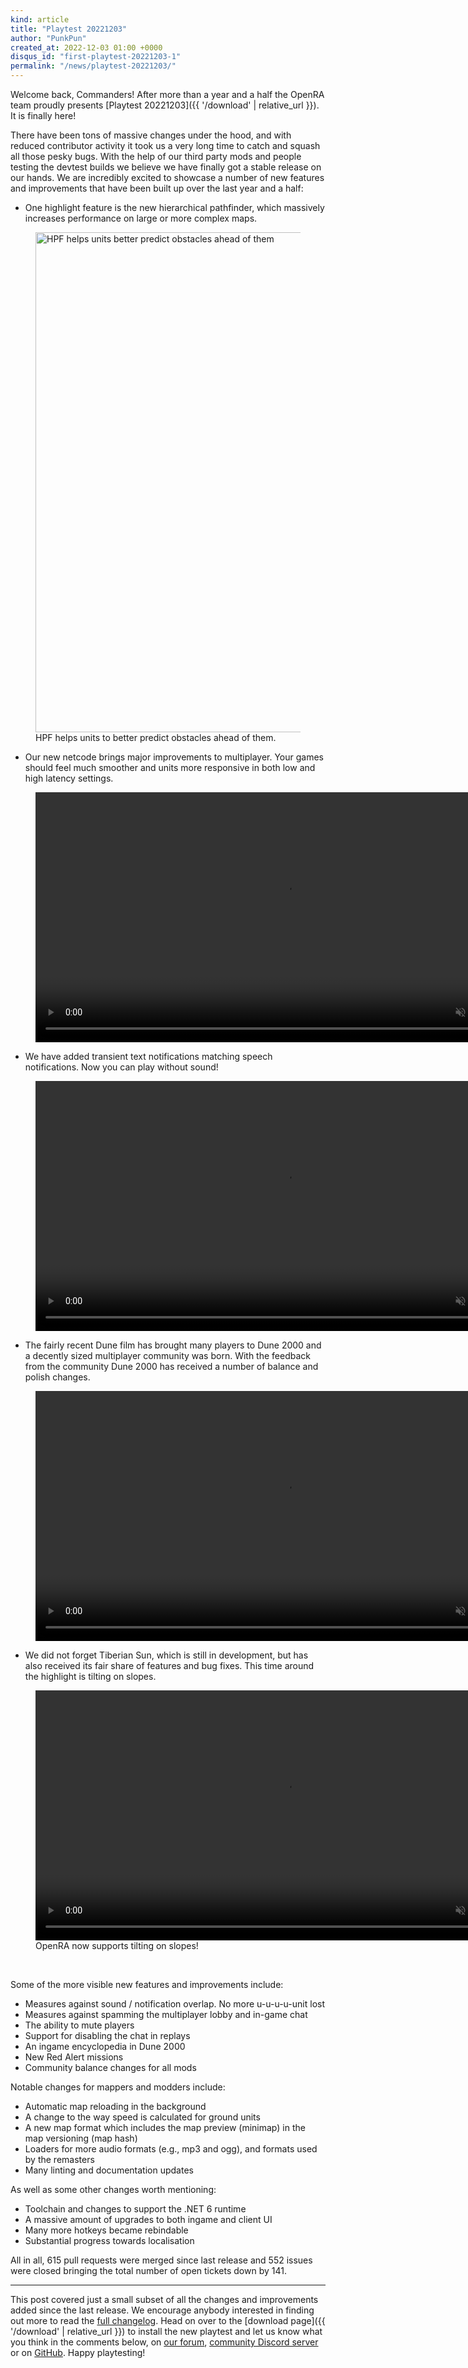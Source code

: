 ```yaml
---
kind: article
title: "Playtest 20221203"
author: "PunkPun"
created_at: 2022-12-03 01:00 +0000
disqus_id: "first-playtest-20221203-1"
permalink: "/news/playtest-20221203/"
---
```


Welcome back, Commanders! After more than a year and a half the OpenRA team proudly presents [Playtest 20221203]({{ '/download' | relative_url }}). It is finally here!

There have been tons of massive changes under the hood, and with reduced contributor activity it took us a very long time to catch and squash all those pesky bugs. With the help of our third party mods and people testing the devtest builds we believe we have finally got a stable release on our hands. We are incredibly excited to showcase a number of new features and improvements that have been built up over the last year and a half:

* One highlight feature is the new hierarchical pathfinder, which massively increases performance on large or more complex maps.

<figure>
  <img src="{{ '/images/news/20221203-hpf.png' | relative_url }}" style="width: 800px" alt="HPF helps units better predict obstacles ahead of them" />
  <figcaption>HPF helps units to better predict obstacles ahead of them.</figcaption>
</figure>

<p></p>

* Our new netcode brings major improvements to multiplayer. Your games should feel much smoother and units more responsive in both low and high latency settings.

<figure>
  <video width="800" autoplay loop muted>
    <source src="{{ '/images/news/20221203-td.mp4' | relative_url }}" type="video/mp4">
    <source src="{{ '/images/news/20221203-td.ogv' | relative_url }}" type="video/ogg">
    <img src="{{ '/images/news/20221203-td.png' | relative_url }}" width="800" />
  </video>
</figure>

* We have added transient text notifications matching speech notifications. Now you can play without sound!

<figure>
  <video width="800" autoplay loop muted>
    <source src="{{ '/images/news/20221203-transient.mp4' | relative_url }}" type="video/mp4">
    <source src="{{ '/images/news/20221203-transient.ogv' | relative_url }}" type="video/ogg">
    <img src="{{ '/images/news/20221203-transient.png' | relative_url }}" width="800" />
  </video>
</figure>

* The fairly recent Dune film has brought many players to Dune 2000 and a decently sized multiplayer community was born. With the feedback from the community Dune 2000 has received a number of balance and polish changes.

<figure>
  <video width="800" autoplay loop muted>
    <source src="{{ '/images/news/20221203-dune.mp4' | relative_url }}" type="video/mp4">
    <source src="{{ '/images/news/20221203-dune.ogv' | relative_url }}" type="video/ogg">
    <img src="{{ '/images/news/20221203-dune.png' | relative_url }}" width="800" />
  </video>
</figure>

* We did not forget Tiberian Sun, which is still in development, but has also received its fair share of features and bug fixes. This time around the highlight is tilting on slopes.

<figure>
  <video width="800" autoplay loop muted>
    <source src="{{ '/images/news/20221203-slope.mp4' | relative_url }}" type="video/mp4">
    <source src="{{ '/images/news/20221203-slope.ogv' | relative_url }}" type="video/ogg">
    <img src="{{ '/images/news/20221203-slope.png' | relative_url }}" width="800" />
  </video>
  <figcaption>OpenRA now supports tilting on slopes!</figcaption>
</figure>

<br/>

Some of the more visible new features and improvements include:
 * Measures against sound / notification overlap. No more u-u-u-u-unit lost
 * Measures against spamming the multiplayer lobby and in-game chat
 * The ability to mute players
 * Support for disabling the chat in replays
 * An ingame encyclopedia in Dune 2000
 * New Red Alert missions
 * Community balance changes for all mods

Notable changes for mappers and modders include:
 * Automatic map reloading in the background
 * A change to the way speed is calculated for ground units
 * A new map format which includes the map preview (minimap) in the map versioning (map hash)
 * Loaders for more audio formats (e.g., mp3 and ogg), and formats used by the remasters
 * Many linting and documentation updates

As well as some other changes worth mentioning:
 * Toolchain and changes to support the .NET 6 runtime
 * A massive amount of upgrades to both ingame and client UI
 * Many more hotkeys became rebindable
 * Substantial progress towards localisation

All in all, 615 pull requests were merged since last release and 552 issues were closed bringing the total number of open tickets down by 141.

<hr/>

This post covered just a small subset of all the changes and improvements added since the last release. We encourage anybody interested in finding out more to read the [full changelog](https://github.com/OpenRA/OpenRA/wiki/Changelog/907eabad94fef9233e5a376241ad0f06269eda83). Head on over to the [download page]({{ '/download' | relative_url }}) to install the new playtest and let us know what you think in the comments below, on [our forum](https://forum.openra.net/), [community Discord server](https://discord.openra.net) or on [GitHub](https://github.com/OpenRA/OpenRA/issues). Happy playtesting!
